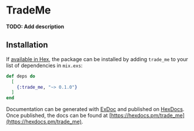 # TradeMe

**TODO: Add description**

## Installation

If [available in Hex](https://hex.pm/docs/publish), the package can be installed
by adding `trade_me` to your list of dependencies in `mix.exs`:

```elixir
def deps do
  [
    {:trade_me, "~> 0.1.0"}
  ]
end
```

Documentation can be generated with [ExDoc](https://github.com/elixir-lang/ex_doc)
and published on [HexDocs](https://hexdocs.pm). Once published, the docs can
be found at [https://hexdocs.pm/trade_me](https://hexdocs.pm/trade_me).


